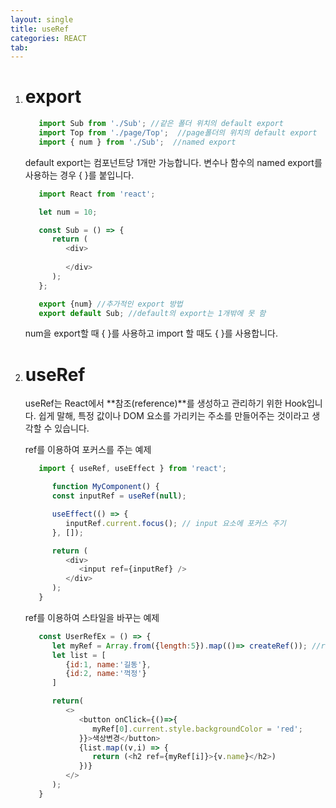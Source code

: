 ```yaml
---
layout: single
title: useRef
categories: REACT
tab: 
---
```


1. # export
   ```javascript
      import Sub from './Sub'; //같은 폴더 위치의 default export
      import Top from './page/Top';  //page폴더의 위치의 default export
      import { num } from './Sub';  //named export
   ```

   default export는 컴포넌트당 1개만 가능합니다. 변수나 함수의 named export를 사용하는 경우 { }를 붙입니다.
   ```javascript
      import React from 'react';

      let num = 10;

      const Sub = () => {
         return (
            <div>
               
            </div>
         );
      };

      export {num} //추가적인 export 방법
      export default Sub; //default의 export는 1개밖에 못 함 
   ```
   num을 export할 때 { }를 사용하고 import 할 때도 { }를 사용합니다.   

1. # useRef
   useRef는 React에서 **참조(reference)**를 생성하고 관리하기 위한 Hook입니다. 쉽게 말해, 특정 값이나 DOM 요소를 가리키는 주소를 만들어주는 것이라고 생각할 수 있습니다.

   ref를 이용하여 포커스를 주는 예제
   ```javascript
      import { useRef, useEffect } from 'react';

         function MyComponent() {
         const inputRef = useRef(null);

         useEffect(() => {
            inputRef.current.focus(); // input 요소에 포커스 주기
         }, []);

         return (
            <div>
               <input ref={inputRef} />
            </div>
         );
      }
   ```

   ref를 이용하여 스타일을 바꾸는 예제
   ```javascript
      const UserRefEx = () => {
         let myRef = Array.from({length:5}).map(()=> createRef()); //ref를 동적으로 만들어주는 함수
         let list = [
            {id:1, name:'길동'},
            {id:2, name:'꺽정'}
         ]

         return(
            <>
               <button onClick={()=>{
                  myRef[0].current.style.backgroundColor = 'red';
               }}>색상변경</button>
               {list.map((v,i) => {
                  return (<h2 ref={myRef[i]}>{v.name}</h2>)
               })}
            </>
         );
      }
   ```

